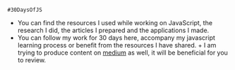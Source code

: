                                                                       #30DaysOfJS
                                                                      
   + You can find the resources I used while working on JavaScript, the research I did, the articles I prepared and the applications I made.
   + You can follow my work for 30 days here, accompany my javascript learning process or benefit from the resources I have shared.                                          + I am trying to produce content on [medium](https://medium.com/@rabiaugurlu) as well, it will be beneficial for you to review.                          
